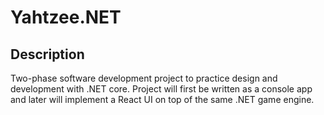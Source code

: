 # Yahtzee.NET

## Description
Two-phase software development project to practice design and development with .NET core.  Project will first be written as a console app and later will implement a React UI on top of the same .NET game engine.
